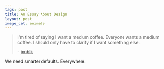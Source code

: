 ```yaml
---
tags: post
title: An Essay About Design
layout: post
image_cat: animals
---
```


<blockquote>
  <p>I'm tired of saying I want a medium coffee. Everyone wants a medium coffee. I should only have to clarify if I want something else.</p>
  <footer>
  - <a href="">jxnblk</a>
  </footer>
</blockquote>
<p>
  We need smarter defaults. Everywhere.  
</p>
